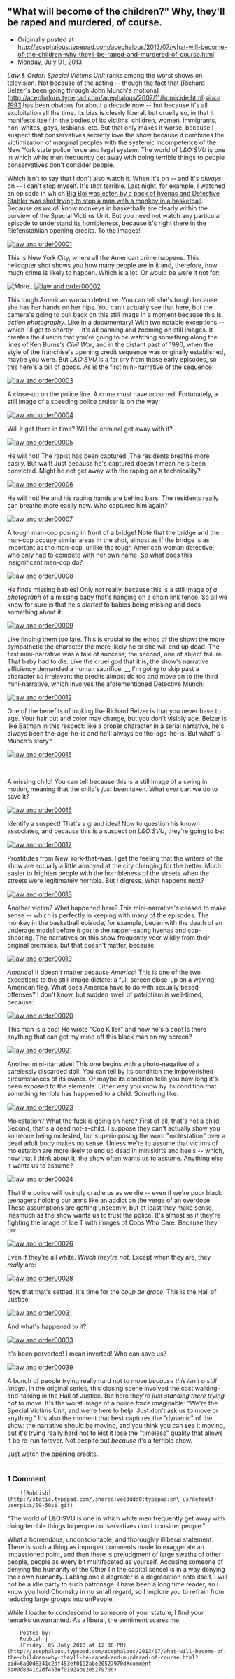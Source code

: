 ## "What will become of the children?" Why, they'll be raped and murdered, of course.

 * Originally posted at http://acephalous.typepad.com/acephalous/2013/07/what-will-become-of-the-children-why-theyll-be-raped-and-murdered-of-course.html
 * Monday, July 01, 2013



_Law & Order: Special Victims Unit_ ranks among the worst shows on television. Not because of the acting -- though the fact that [Richard Belzer's been going through John Munch's motions] (http://acephalous.typepad.com/acephalous/2007/11/homicide.html)_[since 1993](http://acephalous.typepad.com/acephalous/2007/11/homicide.html)_ has
 been obvious for about a decade now -- but because it's all 
exploitation all the time. Its bias is clearly liberal, but cruelly so, 
in that it manifests itself in the bodies of its victims: children, 
women, immigrants, non-whites, gays, lesbians, etc. But that only makes 
it worse, because I suspect that conservatives secretly love the show 
because it combines the victimization of marginal peoples with the 
systemic incompetence of the New York state police force and legal 
system. The world of _L&O:SVU_ is one in which white men frequently get away with doing terrible things to people conservatives don't consider people.

Which isn't to say that I don't also watch it. When it's on -- and it's _always_ on -- I can't stop myself. It's _that_ terrible. Last night, for example, I watched an episode in which [Big Boi was eaten by a pack of hyenas and Detective Stabler was shot trying to stop a man with a monkey in a basketball](http://www.imdb.com/title/tt1248640/). Because _as we all know_ monkeys
 in basketballs are clearly within the purview of the Special Victims 
Unit. But you need not watch any particular episode to understand its 
horribleness, because it's right there in the Riefenstahlian opening 
credits. To the images!

[![law and order00001](http://www.lawyersgunsmoneyblog.com/wp-content/uploads/2013/07/law-and-order00001.png "law and order00001")](http://www.lawyersgunsmoneyblog.com/wp-content/uploads/2013/07/law-and-order00001.png)

This is New York City, where all the American crime happens. This 
helicopter shot shows you how many people are in it and, therefore, 
how much crime is likely to happen. Which is a lot. Or would be were it 
not for:

![More...](http://www.lawyersgunsmoneyblog.com/wp-includes/js/tinymce/plugins/wordpress/img/trans.gif "More...")[![law and order00002](http://www.lawyersgunsmoneyblog.com/wp-content/uploads/2013/07/law-and-order000021.png "law and order00002")](http://www.lawyersgunsmoneyblog.com/wp-content/uploads/2013/07/law-and-order000021.png)

This tough American woman detective. You can tell she's tough because
 she has her hands on her hips. You can't actually see that here, but 
the camera's going to pull back on this still image in a moment because 
this is _action photography_. Like in a documentary! With two 
notable exceptions -- which I'll get to shortly -- it's all panning and 
zooming on still images. It creates the illusion that you're going to be
 watching something along the lines of Ken Burns's _Civil War_, 
and in the distant past of 1990, when the style of the franchise's 
opening credit sequence was originally established, maybe you were. But _L&O:SVU_ is a far cry from those early episodes, so this here's a bill of goods. As is the first mini-narrative of the sequence:

[![law and order00003](http://www.lawyersgunsmoneyblog.com/wp-content/uploads/2013/07/law-and-order00003.png "law and order00003")](http://www.lawyersgunsmoneyblog.com/wp-content/uploads/2013/07/law-and-order00003.png)

A close-up on the police line. A crime must have occurred! 
Fortunately, a still image of a speeding police cruiser is on the way:

[![law and order00004](http://www.lawyersgunsmoneyblog.com/wp-content/uploads/2013/07/law-and-order00004.png "law and order00004")](http://www.lawyersgunsmoneyblog.com/wp-content/uploads/2013/07/law-and-order00004.png)

Will it get there in time? Will the criminal get away with it?

[![law and order00005](http://www.lawyersgunsmoneyblog.com/wp-content/uploads/2013/07/law-and-order00005.png "law and order00005")](http://www.lawyersgunsmoneyblog.com/wp-content/uploads/2013/07/law-and-order00005.png)

He will not! The rapist has been captured! The residents breathe more
 easily. But wait! Just because he's captured doesn't mean he's been 
convicted. Might he not get away with the raping on a technicality?

[![law and order00006](http://www.lawyersgunsmoneyblog.com/wp-content/uploads/2013/07/law-and-order00006.png "law and order00006")](http://www.lawyersgunsmoneyblog.com/wp-content/uploads/2013/07/law-and-order00006.png)

He will not! He and his raping hands are behind bars. The residents really can breathe more easily now. Who captured him again?

[![law and order00007](http://www.lawyersgunsmoneyblog.com/wp-content/uploads/2013/07/law-and-order00007.png "law and order00007")](http://www.lawyersgunsmoneyblog.com/wp-content/uploads/2013/07/law-and-order00007.png)

A tough man-cop posing in front of a bridge! Note that the bridge and
 the man-cop occupy similar areas in the shot, almost as if the bridge 
is as important as the man-cop, unlike the tough American woman 
detective, who only had to compete with her own name. So what does this 
insignificant man-cop do?

[![law and order00008](http://www.lawyersgunsmoneyblog.com/wp-content/uploads/2013/07/law-and-order00008.png "law and order00008")](http://www.lawyersgunsmoneyblog.com/wp-content/uploads/2013/07/law-and-order00008.png)

He finds missing babies! Only not really, because this is a still image _of a photograph_ of a missing baby that's hanging on a chain link fence. So all we know for sure is that he's _alerted_ to babies being missing and does something about it:

[![law and order00009](http://www.lawyersgunsmoneyblog.com/wp-content/uploads/2013/07/law-and-order00009.png "law and order00009")](http://www.lawyersgunsmoneyblog.com/wp-content/uploads/2013/07/law-and-order00009.png)

Like finding them too late. This is crucial to the ethos of the show:
 the more sympathetic the character the more likely he or she will end 
up dead. The first mini-narrative was a tale of success; the second, one
 of abject failure. That baby had to die. Like the cruel god that it is,
 the show's narrative efficiency demanded a human sacrifice.  __ I'm
 going to skip past a character so irrelevant the credits almost do too 
and move on to the third mini-narrative, which involves the 
aforementioned Detective Munch:

[![law and order00012](http://www.lawyersgunsmoneyblog.com/wp-content/uploads/2013/07/law-and-order00012.png "law and order00012")](http://www.lawyersgunsmoneyblog.com/wp-content/uploads/2013/07/law-and-order00012.png)

One of the benefits of looking like Richard Belzer is that you never 
have to age. Your hair cut and color may change, but you don't visibly 
age. Belzer is like Batman in this respect: like a proper character in a
 serial narrative, he's always been the-age-he-is and he'll always be 
the-age-he-is. But what' s Munch's story?

[![law and order00015](http://www.lawyersgunsmoneyblog.com/wp-content/uploads/2013/07/law-and-order00015.png "law and order00015")](http://www.lawyersgunsmoneyblog.com/wp-content/uploads/2013/07/law-and-order00015.png)

 

A missing child! You can tell because this is a still image of a swing in motion, meaning that the child's _just_ been taken. What _ever_ can we do to save it?

[![law and order00016](http://www.lawyersgunsmoneyblog.com/wp-content/uploads/2013/07/law-and-order00016.png "law and order00016")](http://www.lawyersgunsmoneyblog.com/wp-content/uploads/2013/07/law-and-order00016.png)

Identify a suspect! That's a grand idea! Now to question his known associates, and because this is a suspect on _L&O:SVU_, they're going to be:

[![law and order00017](http://www.lawyersgunsmoneyblog.com/wp-content/uploads/2013/07/law-and-order00017.png "law and order00017")](http://www.lawyersgunsmoneyblog.com/wp-content/uploads/2013/07/law-and-order00017.png)

Prostitutes from New York-that-was. I get the feeling that the 
writers of the show are actually a little annoyed at the city changing 
for the better. Much easier to frighten people with the horribleness of 
the streets when the streets were legitimately horrible. But I digress. 
What happens next?

[![law and order00018](http://www.lawyersgunsmoneyblog.com/wp-content/uploads/2013/07/law-and-order00018.png "law and order00018")](http://www.lawyersgunsmoneyblog.com/wp-content/uploads/2013/07/law-and-order00018.png)

Another victim? What happened here? This mini-narrative's ceased to 
make sense -- which is perfectly in keeping with many of the episodes. 
The monkey in the basketball episode, for example, began with the death 
of an underage model before it got to the rapper-eating hyenas and 
cop-shooting. The narratives on this show frequently veer wildly from 
their original premises, but that doesn't matter, because:

[![law and order00019](http://www.lawyersgunsmoneyblog.com/wp-content/uploads/2013/07/law-and-order00019.png "law and order00019")](http://www.lawyersgunsmoneyblog.com/wp-content/uploads/2013/07/law-and-order00019.png)

_America_! It doesn't matter because _America_! This is
 one of the two exceptions to the still-image dictate: a full-screen 
close-up on a waving American flag. What does America have to do with 
sexually based offenses? I don't know, but sudden swell of patriotism is
 well-timed, because:

[![law and order00020](http://www.lawyersgunsmoneyblog.com/wp-content/uploads/2013/07/law-and-order00020.png "law and order00020")](http://www.lawyersgunsmoneyblog.com/wp-content/uploads/2013/07/law-and-order00020.png)

This man is a cop! He wrote "Cop Killer" and now he's a cop! Is there
 anything that can get my mind off this black man on my screen?

[![law and order00021](http://www.lawyersgunsmoneyblog.com/wp-content/uploads/2013/07/law-and-order00021.png "law and order00021")](http://www.lawyersgunsmoneyblog.com/wp-content/uploads/2013/07/law-and-order00021.png)

Another mini-narrative! This one begins with a photo-negative of a 
carelessly discarded doll. You can tell by its condition the 
impoverished circumstances of its owner. Or maybe its condition tells 
you how long it's been exposed to the elements. Either way you know by 
its condition that something terrible has happened to a child. Something
 like:

[![law and order00023](http://www.lawyersgunsmoneyblog.com/wp-content/uploads/2013/07/law-and-order00023.png "law and order00023")](http://www.lawyersgunsmoneyblog.com/wp-content/uploads/2013/07/law-and-order00023.png)

Molestation? What the fuck is going on here? First of all, that's not
 a child. Second, that's a dead not-a-child. I suppose they can't 
actually show you someone being molested, but superimposing the word 
"molestation" over a dead adult body makes no sense. Unless we're to 
assume that victims of molestation are more likely to end up dead in 
miniskirts and heels -- which, now that I think about it, the show often
 wants us to assume. Anything else it wants us to assume?

[![law and order00024](http://www.lawyersgunsmoneyblog.com/wp-content/uploads/2013/07/law-and-order00024.png "law and order00024")](http://www.lawyersgunsmoneyblog.com/wp-content/uploads/2013/07/law-and-order00024.png)

That the police will lovingly cradle us as we die -- even if we're 
poor black teenagers holding our arms like an addict on the verge of an 
overdose. These assumptions are getting unseemly, but at least they make
 sense, inasmuch as the show wants us to trust the police. It's almost 
as if they're fighting the image of Ice T with images of Cops Who Care. 
Because they do:

[![law and order00026](http://www.lawyersgunsmoneyblog.com/wp-content/uploads/2013/07/law-and-order00026.png "law and order00026")](http://www.lawyersgunsmoneyblog.com/wp-content/uploads/2013/07/law-and-order00026.png)

Even if they're all white. _Which they're not_. Except when they are, they _really_ are:

[![law and order00028](http://www.lawyersgunsmoneyblog.com/wp-content/uploads/2013/07/law-and-order00028.png "law and order00028")](http://www.lawyersgunsmoneyblog.com/wp-content/uploads/2013/07/law-and-order00028.png)

Now that that's settled, it's time for the _coup de grace_. This is the Hall of Justice:

[![law and order00031](http://www.lawyersgunsmoneyblog.com/wp-content/uploads/2013/07/law-and-order00031.png "law and order00031")](http://www.lawyersgunsmoneyblog.com/wp-content/uploads/2013/07/law-and-order00031.png)

And what's happened to it?

[![law and order00033](http://www.lawyersgunsmoneyblog.com/wp-content/uploads/2013/07/law-and-order00033.png "law and order00033")](http://www.lawyersgunsmoneyblog.com/wp-content/uploads/2013/07/law-and-order00033.png)

It's been perverted! I mean inverted! Who can save us?

[![law and order00039](http://www.lawyersgunsmoneyblog.com/wp-content/uploads/2013/07/law-and-order00039.png "law and order00039")](http://www.lawyersgunsmoneyblog.com/wp-content/uploads/2013/07/law-and-order00039.png)

A bunch of people trying really hard not to move _because this isn't a still image_. In the original series, this closing scene involved the cast walking-and-talking in the Hall of Justice. But here they're _just standing there trying not to move_.
 It's the worst image of a police force imaginable: "We're the Special 
Victims Unit, and we're here to help. Just don't ask us to move or 
anything." It's also the moment that best captures the "dynamic" of the 
show: the narrative should be moving, and you think you can see it 
moving, but it's trying really hard not to lest it lose the "timeless" 
quality that allows it be re-run forever. Not despite but _because_ it's a terrible show.

Just watch the opening credits.

		

* * *

### 1 Comment 

		

                
[]()

	

		![Rubbish](http://static.typepad.com/.shared:vee3ddd0:typepad:en\_us/default-userpics/09-50si.gif)
	

	

		

"The world of L&O:SVU is one in which white men frequently get away with doing terrible things to people conservatives don't consider people."

What a horrendous, unconscionable, and thoroughly illiberal statement. There is such a thing as improper comments made to exaggerate an impassioned point, and then there is prejudgment of large swaths of other people, people as every bit multifaceted as yourself. Accusing someone of denying the humanity of the Other (in the capital sense) is in a way denying their own humanity.  Labling one a degrader is a degradation onto itself. I will not be a idle party to such patronage. I have been a long time reader, so I know you hold Chomsky in no small regard, so I implore you  to refrain from reducing large groups into unPeople.

While I loathe to condescend to someone of your stature, I find your remarks unwarranted.  As a liberal, the sentiment scares me. 

	

		Posted by:
		Rubbish |
		[Friday, 05 July 2013 at 12:30 PM](http://acephalous.typepad.com/acephalous/2013/07/what-will-become-of-the-children-why-theyll-be-raped-and-murdered-of-course.html?cid=6a00d8341c2df453ef0192abe20527970d#comment-6a00d8341c2df453ef0192abe20527970d)

		

        